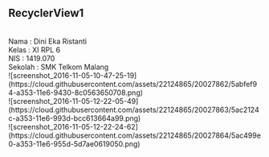 <h2>RecyclerView1</h2><br>
Nama		: Dini Eka Ristanti <br>
Kelas		: XI RPL 6<br>
NIS	  	: 1419.070<br>
Sekolah	: SMK Telkom Malang<br>
![screenshot_2016-11-05-10-47-25-19](https://cloud.githubusercontent.com/assets/22124865/20027862/5abfef94-a353-11e6-9430-8c0563650708.png)<br>
![screenshot_2016-11-05-12-22-05-49](https://cloud.githubusercontent.com/assets/22124865/20027863/5ac2124c-a353-11e6-993d-bcc613664a99.png)<br>
![screenshot_2016-11-05-12-22-24-62](https://cloud.githubusercontent.com/assets/22124865/20027864/5ac499e0-a353-11e6-955d-5d7ae0619050.png)<br>
